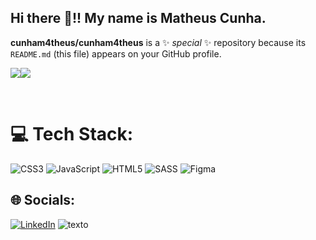 ## Hi there  👋!! My name is Matheus Cunha.


**cunham4theus/cunham4theus** is a ✨ _special_ ✨ repository because its `README.md` (this file) appears on your GitHub profile.






  ![](https://github-readme-stats.vercel.app/api?username=cunham4theus&theme=dracula&hide_border=true&include_all_commits=false&count_private=true)![](https://github-readme-stats.vercel.app/api/top-langs/?username=cunham4theus&theme=dracula&hide_border=true&include_all_commits=false&count_private=true&layout=compact)

 
<br>

 
# 💻 Tech Stack:
![CSS3](https://img.shields.io/badge/css3-%231572B6.svg?style=for-the-badge&logo=css3&logoColor=white) 
![JavaScript](https://img.shields.io/badge/javascript-%23323330.svg?style=for-the-badge&logo=javascript&logoColor=%23F7DF1E)
![HTML5](https://img.shields.io/badge/html5-%23E34F26.svg?style=for-the-badge&logo=html5&logoColor=white) 
![SASS](https://img.shields.io/badge/SASS-hotpink.svg?style=for-the-badge&logo=SASS&logoColor=white)
![Figma](https://img.shields.io/badge/figma-%23F24E1E.svg?style=for-the-badge&logo=figma&logoColor=white)

## 🌐 Socials:
[![LinkedIn](https://img.shields.io/badge/LinkedIn-%230077B5.svg?logo=linkedin&logoColor=white)](https://www.linkedin.com/in/cunham4theus/) 
 ![texto](https://media.licdn.com/dms/image/C4D22AQHVAsyP5jM0YQ/feedshare-shrink_2048_1536/0/1674746975994?e=1677715200&v=beta&t=Bc95G-kecHf8spR5G6O76TQ5ttDJDdooIodQb91f5oM) 




